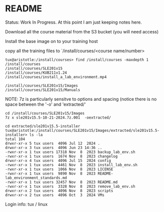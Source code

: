 # README

Status: Work In Progress.  At this point I am just keeping notes here.


Download all the course material from the S3 bucket (you will need access)

Install the base image on to your training host

copy all the training files to `/install/courses/<course name/number>
```
tux@aristotle:/install/courses> find /install/courses -maxdepth 1
/install/courses
/install/courses/SLE201v15
/install/courses/KUB211v1.24
/install/courses/install_a_lab_environment.mp4
```

```
/install/courses/SLE201v15/Images
/install/courses/SLE201v15/Manuals
```

NOTE:  7z is particularly sensitve to options and spacing (notice there is no space between the '-o' and 'extracted/'
```
cd /install/courses/SLE201v15/Images
7z x sle201v15.5-10-21-2024.7z.001  -oextracted/
```

```
cd extracted/sle201v15.5-installer
tux@aristotle:/install/courses/SLE201v15/Images/extracted/sle201v15.5-installer> ls -la
total 104
drwxr-xr-x 5 tux users  4096 Jul 12  2024 .
drwxr-xr-x 3 tux users  4096 Jun 23 14:36 ..
-rwxr-xr-x 1 tux users 17318 Nov  8  2023 backup_lab_env.sh
-rwxr-xr-x 1 tux users  1674 Nov  8  2023 changelog
drwxr-xr-x 4 tux users  4096 Jul 15  2024 config
-rwxr-xr-x 1 tux users  4461 Nov  8  2023 install_lab_env.sh
-rwxr-xr-x 1 tux users  1066 Nov  8  2023 LICENSE
-rwxr-xr-x 1 tux users  9890 Nov  8  2023 README-lab_environment_standards.md
-rwxr-xr-x 1 tux users 32457 Nov  8  2023 README.md
-rwxr-xr-x 1 tux users  3328 Nov  8  2023 remove_lab_env.sh
drwxr-xr-x 2 tux users  4096 Nov  8  2023 scripts
drwxr-xr-x 2 tux users  4096 Oct  3  2024 VMs
```


Login info: tux / linux

